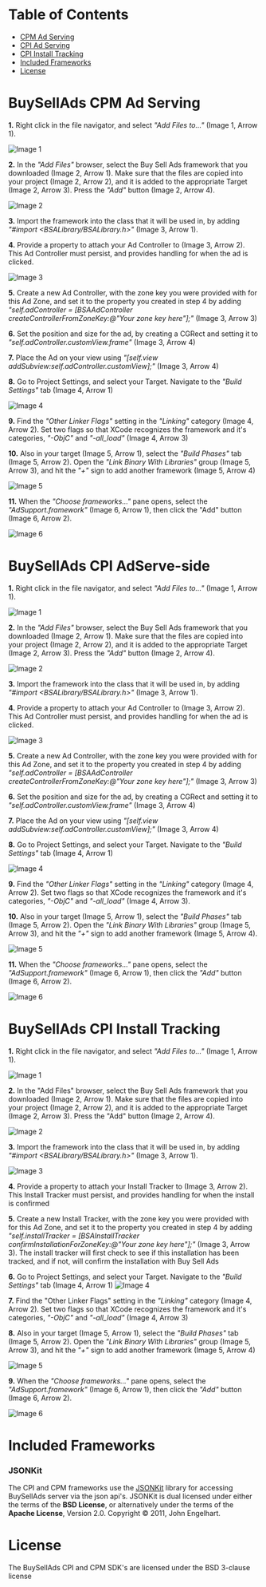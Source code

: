 
Table of Contents
=================
- [CPM Ad Serving](#buysellads-cpm-ad-serving)
- [CPI Ad Serving](#buysellads-cpi-adserve-side)
- [CPI Install Tracking](#buysellads-cpi-install-tracking)
- [Included Frameworks](#included-frameworks)
- [License](#license)


BuySellAds CPM Ad Serving
=======
**1.** Right click in the file navigator, and select *"Add Files to..."* (Image 1, Arrow 1).

![Image 1](https://raw.github.com/buysellads/ios_sdk/master/screenshots/image_1.png)

**2.** In the *"Add Files"* browser, select the Buy Sell Ads framework that you downloaded (Image 2, Arrow 1). Make sure that the files are copied into your project (Image 2, Arrow 2), and it is added to the appropriate Target (Image 2, Arrow 3). Press the *"Add"* button (Image 2, Arrow 4).

![Image 2](https://raw.github.com/buysellads/ios_sdk/master/screenshots/image_2.png)

**3.** Import the framework into the class that it will be used in, by adding *"#import \<BSALibrary/BSALibrary.h\>"* (Image 3, Arrow 1).

**4.** Provide a property to attach your Ad Controller to (Image 3, Arrow 2). This Ad Controller must persist, and provides handling for when the ad is clicked.

![Image 3](https://raw.github.com/buysellads/ios_sdk/master/screenshots/image_3.png)

**5.** Create a new Ad Controller, with the zone key you were provided with for this Ad Zone, and set it to the property you created in step 4 by adding *"self.adController = [BSAAdController createControllerFromZoneKey:@"Your zone key here"];"* (Image 3, Arrow 3)

**6.** Set the position and size for the ad, by creating a CGRect and setting it to *"self.adController.customView.frame"* (Image 3, Arrow 4)

**7.** Place the Ad on your view using *"[self.view addSubview:self.adController.customView];"* (Image 3, Arrow 4)

**8.** Go to Project Settings, and select your Target. Navigate to the *"Build Settings"* tab (Image 4, Arrow 1)

![Image 4](https://raw.github.com/buysellads/ios_sdk/master/screenshots/image_4.png)

**9.** Find the *"Other Linker Flags"* setting in the *"Linking"* category (Image 4, Arrow 2). Set two flags so that XCode recognizes the framework and it's categories, *"-ObjC"* and *"-all_load"* (Image 4, Arrow 3)

**10.** Also in your target (Image 5, Arrow 1), select the *"Build Phases"* tab (Image 5, Arrow 2). Open the *"Link Binary With Libraries"* group (Image 5, Arrow 3), and hit the *"+"* sign to add another framework (Image 5, Arrow 4)

![Image 5](https://raw.github.com/buysellads/ios_sdk/master/screenshots/image_5.png)

**11.** When the *"Choose frameworks..."* pane opens, select the *"AdSupport.framework"* (Image 6, Arrow 1), then click the "Add" button (Image 6, Arrow 2).

![Image 6](https://raw.github.com/buysellads/ios_sdk/master/screenshots/image_6.png)


BuySellAds CPI AdServe-side
=======
**1.** Right click in the file navigator, and select *"Add Files to..."* (Image 1, Arrow 1).

![Image 1](https://raw.github.com/buysellads/ios_sdk/master/screenshots/image_1.png)

**2.** In the *"Add Files"* browser, select the Buy Sell Ads framework that you downloaded (Image 2, Arrow 1). Make sure that the files are copied into your project (Image 2, Arrow 2), and it is added to the appropriate Target (Image 2, Arrow 3). Press the *"Add"* button (Image 2, Arrow 4).

![Image 2](https://raw.github.com/buysellads/ios_sdk/master/screenshots/image_2.png)

**3.** Import the framework into the class that it will be used in, by adding *"#import \<BSALibrary/BSALibrary.h\>"* (Image 3, Arrow 1).

**4.** Provide a property to attach your Ad Controller to (Image 3, Arrow 2). This Ad Controller must persist, and provides handling for when the ad is clicked.

![Image 3](https://raw.github.com/buysellads/ios_sdk/master/screenshots/image_3.png)

**5.** Create a new Ad Controller, with the zone key you were provided with for this Ad Zone, and set it to the property you created in step 4 by adding *"self.adController = [BSAAdController createControllerFromZoneKey:@"Your zone key here"];"* (Image 3, Arrow 3)

**6.** Set the position and size for the ad, by creating a CGRect and setting it to *"self.adController.customView.frame"* (Image 3, Arrow 4)

**7.** Place the Ad on your view using *"[self.view addSubview:self.adController.customView];"* (Image 3, Arrow 4)

**8.** Go to Project Settings, and select your Target. Navigate to the *"Build Settings"* tab (Image 4, Arrow 1)

![Image 4](https://raw.github.com/buysellads/ios_sdk/master/screenshots/image_4.png)

**9.** Find the *"Other Linker Flags"* setting in the *"Linking"* category (Image 4, Arrow 2). Set two flags so that XCode recognizes the framework and it's categories, *"-ObjC"* and *"-all_load"* (Image 4, Arrow 3).

**10.** Also in your target (Image 5, Arrow 1), select the *"Build Phases"* tab (Image 5, Arrow 2). Open the *"Link Binary With Libraries"* group (Image 5, Arrow 3), and hit the *"+"* sign to add another framework (Image 5, Arrow 4).

![Image 5](https://raw.github.com/buysellads/ios_sdk/master/screenshots/image_5.png)

**11.** When the *"Choose frameworks..."* pane opens, select the *"AdSupport.framework"* (Image 6, Arrow 1), then click the *"Add"* button (Image 6, Arrow 2).

![Image 6](https://raw.github.com/buysellads/ios_sdk/master/screenshots/image_6.png)



BuySellAds CPI Install Tracking
=======
**1.** Right click in the file navigator, and select *"Add Files to..."* (Image 1, Arrow 1).

![Image 1](https://raw.github.com/buysellads/ios_sdk/master/screenshots/image_1.png)

**2.** In the "Add Files" browser, select the Buy Sell Ads framework that you downloaded (Image 2, Arrow 1). Make sure that the files are copied into your project (Image 2, Arrow 2), and it is added to the appropriate Target (Image 2, Arrow 3). Press the "Add" button (Image 2, Arrow 4).

![Image 2](https://raw.github.com/buysellads/ios_sdk/master/screenshots/image_2.png)

**3.** Import the framework into the class that it will be used in, by adding *"#import \<BSALibrary/BSALibrary.h\>"* (Image 3, Arrow 1).

![Image 3](https://raw.github.com/buysellads/ios_sdk/master/screenshots/image_3b.png)

**4.** Provide a property to attach your Install Tracker to (Image 3, Arrow 2). This Install Tracker must persist, and provides handling for when the install is confirmed

**5.** Create a new Install Tracker, with the zone key you were provided with for this Ad Zone, and set it to the property you created in step 4 by adding *"self.installTracker = [BSAInstallTracker confirmInstallationForZoneKey:@"Your zone key here"];"* (Image 3, Arrow 3). The install tracker will first check to see if this installation has been tracked, and if not, will confirm the installation with Buy Sell Ads

**6.** Go to Project Settings, and select your Target. Navigate to the *"Build Settings"* tab (Image 4, Arrow 1)
![Image 4](https://raw.github.com/buysellads/ios_sdk/master/screenshots/image_4.png)

**7.** Find the "Other Linker Flags" setting in the *"Linking"* category (Image 4, Arrow 2). Set two flags so that XCode recognizes the framework and it's categories, *"-ObjC"* and *"-all_load"* (Image 4, Arrow 3)

**8.** Also in your target (Image 5, Arrow 1), select the *"Build Phases"* tab (Image 5, Arrow 2). Open the *"Link Binary With Libraries"* group (Image 5, Arrow 3), and hit the *"+"* sign to add another framework (Image 5, Arrow 4)

![Image 5](https://raw.github.com/buysellads/ios_sdk/master/screenshots/image_5.png)

**9.** When the *"Choose frameworks..."* pane opens, select the *"AdSupport.framework"* (Image 6, Arrow 1), then click the *"Add"* button (Image 6, Arrow 2).

![Image 6](https://raw.github.com/buysellads/ios_sdk/master/screenshots/image_6.png)



Included Frameworks
=======
### JSONKit ###
The CPI and CPM frameworks use the [JSONKit](https://github.com/johnezang/JSONKit) library for accessing BuySellAds server via the json api's.
JSONKit is dual licensed under either the terms of the **BSD License**, or alternatively under the terms of the **Apache License**, Version 2.0.
Copyright © 2011, John Engelhart.



License
=======
The BuySellAds CPI and CPM SDK's are licensed under the BSD 3-clause license
